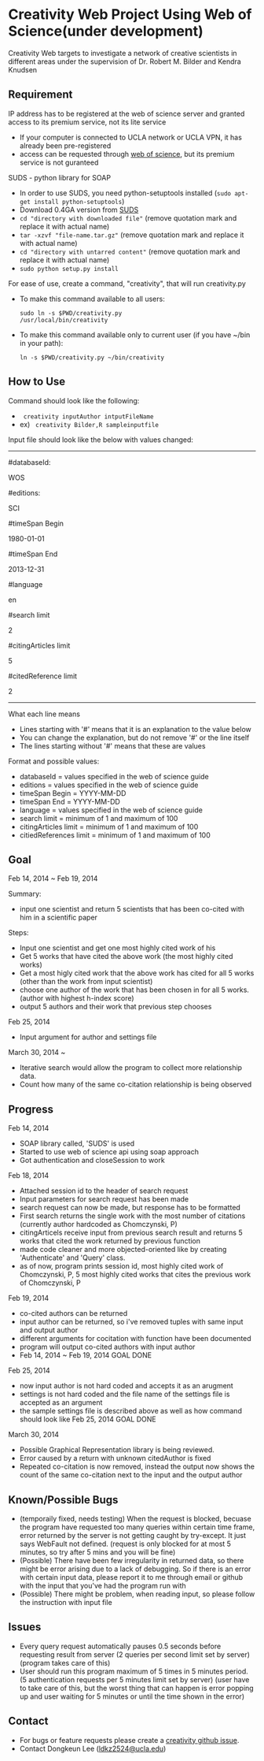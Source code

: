 Creativity Web Project Using Web of Science(under development)
==========

Creativity Web targets to investigate a network of creative scientists in different areas under the supervision of Dr. Robert M. Bilder and Kendra Knudsen

Requirement
----------
IP address has to be registered at the web of science server and granted access to its premium service, not its lite service
* If your computer is connected to UCLA network or UCLA VPN, it has already been pre-registered
* access can be requested through [web of science](http://wokinfo.com/scientific/info/terms-ws/), but its premium service is not guranteed

SUDS - python library for SOAP
* In order to use SUDS, you need python-setuptools installed (<code>sudo apt-get install python-setuptools</code>)
* Download 0.4GA version from [SUDS](http://fedorahosted.org/suds/)
* <code>cd "directory with downloaded file"</code> (remove quotation mark and replace it with actual name)
* <code>tar -xzvf "file-name.tar.gz"</code> (remove quotation mark and replace it with actual name)
* <code>cd "directory with untarred content"</code> (remove quotation mark and replace it with actual name)
* <code>sudo python setup.py install</code>

For ease of use, create a command, "creativity", that will run creativity.py
* To make this command available to all users:

    <code>sudo ln -s $PWD/creativity.py /usr/local/bin/creativity</code>
* To make this command available only to current user (if you have ~/bin in your path):

    <code>ln -s $PWD/creativity.py ~/bin/creativity</code>

How to Use
-----------
Command should look like the following:
*	<code> creativity inputAuthor intputFileName</code>
*	ex) <code> creativity Bilder,R sampleinputfile</code>

Input file should look like the below with values changed:

----------
\#databaseId:

WOS

\#editions:

SCI

\#timeSpan Begin

1980-01-01

\#timeSpan End

2013-12-31

\#language

en

\#search limit

2

\#citingArticles limit

5

\#citedReference limit

2

----------

What each line means
* Lines starting with '#' means that it is an explanation to the value below
* You can change the explanation, but do not remove '#' or the line itself
* The lines starting without '#' means that these are values

Format and possible values:
*	databaseId 		= values specified in the web of science guide
*	editions 		= values specified in the web of science guide
*	timeSpan Begin	= YYYY-MM-DD
*	timeSpan End	= YYYY-MM-DD
*	language 		= values specified in the web of science guide
*	search limit 	= minimum of 1 and maximum of 100
*	citingArticles limit = minimum of 1 and maximum of 100
*	citiedReferences limit = minimum of 1 and maximum of 100

Goal
----------
Feb 14, 2014 ~ Feb 19, 2014

Summary: 
* input one scientist and return 5 scientists that has been co-cited with him in a scientific paper

Steps:
* Input one scientist and get one most highly cited work of his
* Get 5 works that have cited the above work (the most highly cited works)
* Get a most higly cited work that the above work has cited for all 5 works (other than the work from input scientist)
* choose one author of the work that has been chosen in for all 5 works.(author with highest h-index score)
* output 5 authors and their work that previous step chooses

Feb 25, 2014
* Input argument for author and settings file

March 30, 2014 ~
* Iterative search would allow the program to collect more relationship data.
* Count how many of the same co-citation relationship is being observed

Progress
----------
Feb 14, 2014
* SOAP library called, 'SUDS' is used
* Started to use web of science api using soap approach
* Got authentication and closeSession to work

Feb 18, 2014
* Attached session id to the header of search request
* Input parameters for search request has been made
* search request can now be made, but response has to be formatted
* First search returns the single work with the most number of citations (currently author hardcoded as Chomczynski, P)
* citingArticels receive input from previous search result and returns 5 works that cited the work returned by previous function
* made code cleaner and more objected-oriented like by creating 'Authenticate' and 'Query' class.
* as of now, program prints session id, most highly cited work of Chomczynski, P, 5 most highly cited works that cites the previous work of Chomczynski, P

Feb 19, 2014
* co-cited authors can be returned
* input author can be returned, so i've removed tuples with same input and output author
* different arguments for cocitation with function have been documented
* program will output co-cited authors with input author
* Feb 14, 2014 ~ Feb 19, 2014 GOAL DONE

Feb 25, 2014
* now input author is not hard coded and accepts it as an arugment
* settings is not hard coded and the file name of the settings file is accepted as an argument
* the sample settings file is described above as well as how command should look like
Feb 25, 2014 GOAL DONE

March 30, 2014
* Possible Graphical Representation library is being reviewed.
* Error caused by a return with unknown citedAuthor is fixed 
* Repeated co-citation is now removed, instead the output now shows the count of the same co-citation next to the input and the output author


Known/Possible Bugs
----------
* (temporaily fixed, needs testing) When the request is blocked, becuase the program have requested too many queries within certain time frame, error returned by the server is not getting caught by try-except. It just says WebFault not defined. (request is only blocked for at most 5 minutes, so try after 5 mins and you will be fine)
* (Possible) There have been few irregularity in returned data, so there might be error arising due to a lack of debugging. So if there is an error with certain input data, please report it to me through email or github with the input that you've had the program run with
* (Possible) There might be problem, when reading input, so please follow the instruction with input file

Issues
----------
* Every query request automatically pauses 0.5 seconds before requesting result from server (2 queries per second limit set by server) (program takes care of this)
* User should run this program maximum of 5 times in 5 minutes period. (5 authentication requests per 5 minutes limit set by server) (user have to take care of this, but the worst thing that can happen is error popping up and user waiting for 5 minutes or until the time shown in the error)


Contact
----------
* For bugs or feature requests please create a [creativity github issue](https://github.com/ldkz2524/creativity/issues).
* Contact Dongkeun Lee (ldkz2524@ucla.edu)


